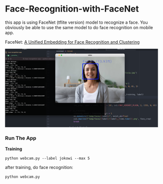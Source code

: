 # Face-Recognition-with-FaceNet
this app is using FaceNet (tflite version) model to recognize a face. You obviously be able to use the same model to do face recognition on mobile app.    

FaceNet: [A Unified Embedding for Face Recognition and Clustering](https://arxiv.org/abs/1503.03832)


 ![Demo App](https://github.com/ANNASBlackHat/Face-Recognition-with-FaceNet/raw/master/images/webcam%20test.png)


### Run The App     
**Training**
```
python webcam.py --label jokowi --max 5
```

after training, do face recognition:
```
python webcam.py
```
